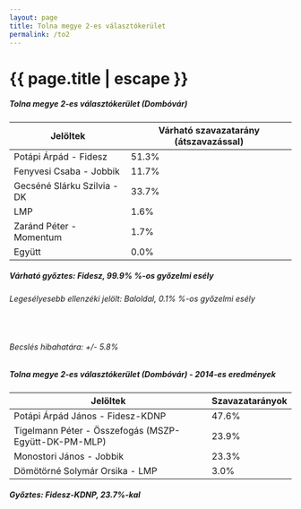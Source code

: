 ```yaml
---
layout: page
title: Tolna megye 2-es választókerület
permalink: /to2
---
```


<h1 class="page-title">{{ page.title | escape }}</h1>

<div class="section">
    <div class="row">
          <div class="col s12">
		  <h5>Tolna megye 2-es választókerület (Dombóvár)</h5>
            <table class="responsive-table">
              <thead>
                <tr>
                    <th>Jelöltek</th>
                    <th>Várható szavazatarány (átszavazással)</th>
                </tr>
              </thead>
              <tbody>
             <tr>
                  <td>Potápi Árpád - Fidesz</td>
				  <td id="id_fidesz">51.3% </td>
			</tr>
			<tr><td>Fenyvesi Csaba - Jobbik</td><td id="id_jobbik">11.7% </td></tr>
<tr>
                  <td>Gecséné Slárku Szilvia - DK</td>
				  <td id="id_baloldal">33.7% </td>
			</tr>
			<tr>
                  <td>LMP</td>
				  <td id="lmp">1.6% </td>
			</tr>
			<tr>
				  <td>Zaránd Péter - Momentum</td>
				  <td id="momentum">1.7% </td>
			</tr>
<tr>
<td>Együtt</td>
<td id="egyutt">0.0% </td>
</tr>                
              </tbody>
            </table>
			<h5>Várható győztes: <span id="gyoztes">Fidesz, </span><span id="esely">99.9% </span><span>%-os győzelmi esély</span></h5>
			<h6>Legesélyesebb ellenzéki jelölt: <span id="masodik">Baloldal, </span><span id="esely2">0.1% </span><span>%-os győzelmi esély</span></h6>
			<br/>
			<h6>Becslés hibahatára: +/- 5.8%</h6>
          </div>
    </div>
</div>

<div class="section">
    <div class="row">
          <div class="col s12">
		  <h5>Tolna megye 2-es választókerület (Dombóvár) - 2014-es eredmények</h5>
            <table class="responsive-table">
              <thead>
                <tr>
                    <th>Jelöltek</th>
                    <th>Szavazatarányok</th>
                </tr>
              </thead>
              <tbody>
             <tr>
                  <td>Potápi Árpád János - Fidesz-KDNP</td>
				  <td>47.6%</td>
			</tr>
			<tr>
			      <td>Tigelmann Péter - Összefogás (MSZP-Együtt-DK-PM-MLP)</td>
				  <td>23.9%</td>  
			</tr>
			<tr>
			      <td>Monostori János - Jobbik</td>
				  <td>23.3%</td>
			</tr>
			<tr>
				  <td>Dömötörné Solymár Orsika - LMP</td>
				  <td>3.0%</td>
			</tr>  	
              </tbody>
            </table>
			<h5>Győztes: Fidesz-KDNP, 23.7%-kal</h5>
          </div>
    </div>
</div>
